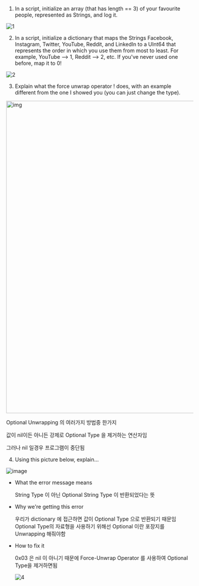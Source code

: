 

1. In a script, initialize an array (that has length == 3) of your favourite people, represented as Strings, and log it.

  ![1](https://user-images.githubusercontent.com/41810744/155834107-92984d7a-712f-4b0c-9814-afa0cfc27494.png)
  
2. In a script, initialize a dictionary that maps the Strings Facebook, Instagram, Twitter, YouTube, Reddit, and LinkedIn to a UInt64 that represents the order in which you use them from most to least. For example, YouTube --> 1, Reddit --> 2, etc. If you've never used one before, map it to 0!

  ![2](https://user-images.githubusercontent.com/41810744/155834127-3d3ad1c1-e6eb-4a68-9764-8ac47762464e.png) 

3. Explain what the force unwrap operator ! does, with an example different from the one I showed you (you can just change the type).


  <img width="841" alt="img" src="https://user-images.githubusercontent.com/41810744/155834818-dc300ed8-09f2-495e-89a4-ddd691509597.png">


  Optional Unwrapping 의 여러가지 방법중 한가지
  
  값이 nil이든 아니든 강제로 Optional Type 을 제거하는 연산자임 
  
  그러나 nil 일경우 프로그램이 중단됨 
  
  



4. Using this picture below, explain...

![image](https://user-images.githubusercontent.com/41810744/155834282-12516b69-981f-47b3-a01c-effca0ff6f3e.png)


 - What the error message means
    
    String Type 이 아닌 Optional String Type 이 반환되었다는 뜻
  
 
 - Why we're getting this error

    우리가 dictionary 에 접근하면 값이 Optional Type 으로 반환되기 때문임
    Optional Type의 자료형을 사용하기 위해선 Optional 이란 포장지를 Unwrapping 해줘야함 
    
    
 - How to fix it

    0x03 은 nil 이 아니기 때문에 Force-Unwrap Operator 를 사용하여 Optional Type을 제거하면됨 

    ![4](https://user-images.githubusercontent.com/41810744/155834609-15df3cb4-98aa-475f-920d-909cbfd89825.png)

